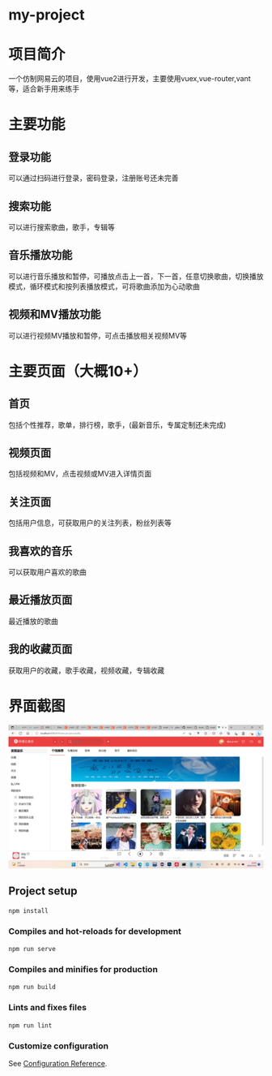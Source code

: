# my-project
# 项目简介
一个仿制网易云的项目，使用vue2进行开发，主要使用vuex,vue-router,vant等，适合新手用来练手
# 主要功能
## 登录功能
可以通过扫码进行登录，密码登录，注册账号还未完善
## 搜索功能
可以进行搜索歌曲，歌手，专辑等
## 音乐播放功能
可以进行音乐播放和暂停，可播放点击上一首，下一首，任意切换歌曲，切换播放模式，循环模式和按列表播放模式，可将歌曲添加为心动歌曲
## 视频和MV播放功能
可以进行视频MV播放和暂停，可点击播放相关视频MV等
# 主要页面（大概10+）
## 首页
包括个性推荐，歌单，排行榜，歌手，(最新音乐，专属定制还未完成)
## 视频页面
包括视频和MV，点击视频或MV进入详情页面
## 关注页面
包括用户信息，可获取用户的关注列表，粉丝列表等
## 我喜欢的音乐
可以获取用户喜欢的歌曲
## 最近播放页面
最近播放的歌曲
## 我的收藏页面
获取用户的收藏，歌手收藏，视频收藏，专辑收藏
# 界面截图
![Uploading image.png…](https://github.com/5120214373/wangyi/blob/master/1.png)

## Project setup
```
npm install
```

### Compiles and hot-reloads for development
```
npm run serve
```

### Compiles and minifies for production
```
npm run build
```

### Lints and fixes files
```
npm run lint
```

### Customize configuration
See [Configuration Reference](https://cli.vuejs.org/config/).
